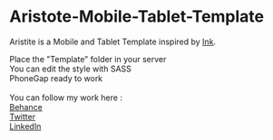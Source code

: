 # Aristote-Mobile-Tablet-Template

Aristite is a Mobile and Tablet Template inspired by <a href="https://www.behance.net/gallery/26374501/Ink-UI-Kit-iOS-Screens-for-Photoshop-Sketch">Ink</a>.

Place the "Template" folder in your server<br>
You can edit the style with SASS<br>
PhoneGap ready to work<br>
<br>
You can follow my work here :<br>
<a href="https://www.behance.net/mickaeldll">Behance</a><br>
<a href="https://twitter.com/guillaumemick">Twitter</a><br>
<a href="https://fr.linkedin.com/pub/mickael-guillaume/103/826/a39">LinkedIn</a><br>
